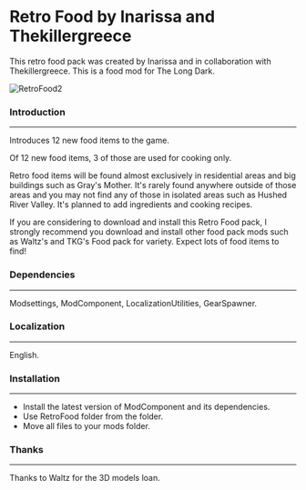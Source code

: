 # Retro Food by Inarissa and Thekillergreece
 This retro food pack was created by Inarissa and in collaboration with Thekillergreece. This is a food mod for The Long Dark.

![RetroFood2](https://github.com/Thekillergreece/Retro-Food/assets/95387832/d33d6293-82dd-4a73-808f-9d7d7bd47dc6)

### Introduction
---
Introduces 12 new food items to the game.

Of 12 new food items, 3 of those are used for cooking only.

Retro food items will be found almost exclusively in residential areas and big buildings such as Gray's Mother. It's rarely found anywhere outside of those areas and you may not find any of those in isolated areas such as Hushed River Valley.
It's planned to add ingredients and cooking recipes.

If you are considering to download and install this Retro Food pack, I strongly recommend you download and install other food pack mods such as Waltz's and TKG's Food pack for variety. Expect lots of food items to find!

### Dependencies
---
Modsettings, ModComponent, LocalizationUtilities, GearSpawner.

### Localization
---
English.

### Installation
---
- Install the latest version of ModComponent and its dependencies.
- Use RetroFood folder from the folder.
- Move all files to your mods folder.

### Thanks
---
Thanks to Waltz for the 3D models loan.
